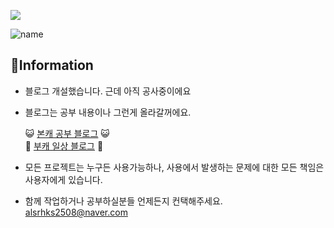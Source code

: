 ![](https://komarev.com/ghpvc/?username=KimMin-Gwan&color=50BCDF&label=visitors)  
  
  
  
![name](https://user-images.githubusercontent.com/105574034/202858815-73f8cf3a-b866-4b3b-b0bb-a027aa07a667.PNG)


## 🌱Information  
<!-- ![Anurag's GitHub stats](https://kim-min-gwan.vercel.app/api?username=KimMin-Gwan&show_icons=true&theme=radical) -->
 + 블로그 개설했습니다. 근데 아직 공사중이에요
 + 블로그는 공부 내용이나 그런게 올라갈꺼에요.  

    😺 [본캐 공부 블로그](https://kimmin-gwan.github.io) 😺   
    🌻 [부캐 일상 블로그](https://blog.naver.com/m_ingxn_) 🌻   

 + 모든 프로젝트는 누구든 사용가능하나, 사용에서 발생하는 문제에 대한 모든 책임은 사용자에게 있습니다.
 + 함께 작업하거나 공부하실분들 언제든지 컨택해주세요. alsrhks2508@naver.com
<!--
**KimMin-Gwan/KimMin-Gwan** is a ✨ _special_ ✨ repository because its `README.md` (this file) appears on your GitHub profile.

Here are some ideas to get you started:

- 🔭 I’m currently working on ...
- 🌱 I’m currently learning ...
- 👯 I’m looking to collaborate on ...
- 🤔 I’m looking for help with ...
- 💬 Ask me about ...
- 📫 How to reach me: ...
- 😄 Pronouns: ...
- ⚡ Fun fact: ...
-->
